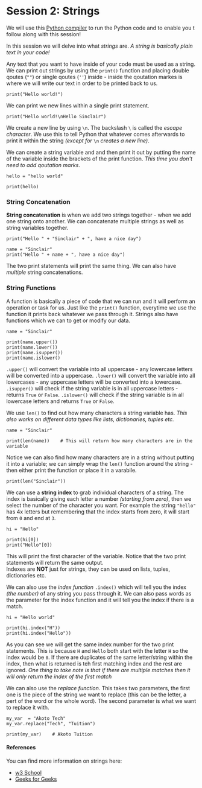 # Session 2: Strings #

We will use this [Python compiler](https://www.programiz.com/python-programming/online-compiler/) to run the Python code and to enable you t follow along with this session!

In this session we will delve into what *strings* are.  *A string is basically plain text in your code!*

Any text that you want to have inside of your code must be used as a string.  We can print out strings by using the `print()` function and placing double qoutes (`""`) or single qoutes (`''`) inside - inside the qoutation markes is where we will write our text in order to be printed back to us.
```
print("Hello world!")
```

We can print we new lines within a single print statement.
```
print("Hello world!\nHello Sinclair")
```
We create a new line by using `\n`.  The backslash `\` is called the *escape character*.  We use this to tell Python that whatever comes afterwards to print it within the string *(except for* `\n` *creates a new line)*.

We can create a string variable and and then print it out by putting the name of the variable inside the brackets of the print function.  *This time you don't need to add qoutation marks*.
```
hello = "hello world"

print(hello)
```

### String Concatenation ###
**String concatenation** is when we add two strings together - when we add one string onto another.  We can concatenate multiple strings as well as string variables together.
```
print("Hello " + "Sinclair" + ", have a nice day")

name = "Sinclair"
print("Hello " + name + ", have a nice day")
```
The two print statements will print the same thing.  We can also have *multiple* string concatenations.

### String Functions ###
A function is basically a piece of code that we can run and it will perform an operation or task for us.
Just like the `print()` function, everytime we use the function it prints back whatever we pass through it.
Strings also have functions which we can to get or modify our data.
```
name = "Sinclair"

print(name.upper())
print(name.lower())
print(name.isupper())
print(name.islower()
```
`.upper()` will convert the variable into all uppercase - any lowercase letters will be converted into a uppercase.
`.lower()` will convert the variable into all lowercases - any uppercase letters will be converted into a lowercase.
`.isupper()` will check if the string variable is in all uppercase letters - returns `True` or `False`.
`.islower()` will check if the string variable is in all lowercase letters and returns `True` or `False`.

We use `len()` to find out how many characters a string variable has.
*This also works on different data types like lists, dictionaries, tuples etc.*
```
name = "Sinclair"

print(len(name))    # This will return how many characters are in the variable
```
Notice we can also find how many characters are in a string without putting it into a variable; we can simply wrap the `len()` function around the string - then either print the function or place it in a varabile.
```
print(len("Sinclair"))
```

We can use a **string index** to grab individual characters of a string.  The index is basically giving each letter a number *(starting from zero)*, then we select the number of the character you want.  For example the string `"hello"` has 4x letters but remembering that the index starts from zero, it will start from `0` and end at `3`.
```
hi = "Hello"

print(hi[0])
print("Hello"[0])
```
This will print the first character of the variable.  Notice that the two print statements will return the same output.  
Indexes are **NOT** just for strings, they can be used on lists, tuples, dictionaries etc.


We can also use the *index function* `.index()` which will tell you the index *(the number)* of any string you pass through it.  We can also pass words as the parameter for the index function and it will tell you the index if there is a match.
```
hi = "Hello world"

print(hi.index("H"))
print(hi.index("Hello"))
```
As you can see we will get the same index number for the two print statements.  This is because `H` and `Hello` both start with the letter `H` so the index would be `0`.
If there are duplicates of the same letter/string within the index, then what is returned is teh first matching index and the rest are ignored.
*One thing to take note is that if there are multiple matches then it will only return the index of the first match*

We can also use the *replace function*.  This takes two parameters, the first one is the piece of the string we want to replace (this can be the letter, a pert of 
the word or the whole word). The second parameter is what we want to replace it with.
```
my_var  = "Akoto Tech"
my_var.replace("Tech", "Tuition")

print(my_var)    # Akoto Tuition
```

#### References ####
You can find more information on strings here:
- [w3 School](https://www.w3schools.com/python/python_strings.asp)
- [Geeks for Geeks](https://www.geeksforgeeks.org/python-strings/)
